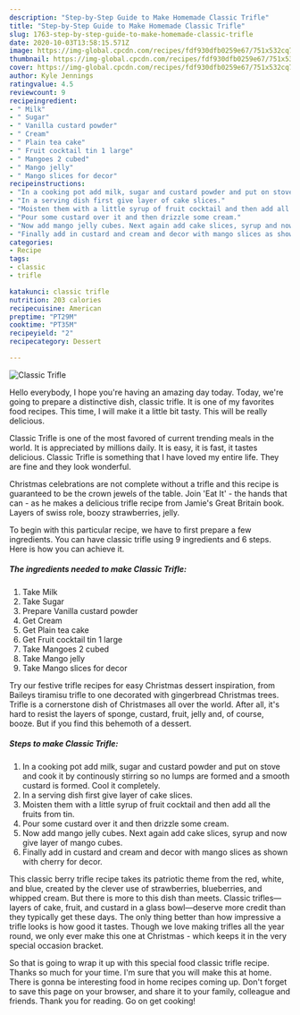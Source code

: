 ```yaml
---
description: "Step-by-Step Guide to Make Homemade Classic Trifle"
title: "Step-by-Step Guide to Make Homemade Classic Trifle"
slug: 1763-step-by-step-guide-to-make-homemade-classic-trifle
date: 2020-10-03T13:58:15.571Z
image: https://img-global.cpcdn.com/recipes/fdf930dfb0259e67/751x532cq70/classic-trifle-recipe-main-photo.jpg
thumbnail: https://img-global.cpcdn.com/recipes/fdf930dfb0259e67/751x532cq70/classic-trifle-recipe-main-photo.jpg
cover: https://img-global.cpcdn.com/recipes/fdf930dfb0259e67/751x532cq70/classic-trifle-recipe-main-photo.jpg
author: Kyle Jennings
ratingvalue: 4.5
reviewcount: 9
recipeingredient:
- " Milk"
- " Sugar"
- " Vanilla custard powder"
- " Cream"
- " Plain tea cake"
- " Fruit cocktail tin 1 large"
- " Mangoes 2 cubed"
- " Mango jelly"
- " Mango slices for decor"
recipeinstructions:
- "In a cooking pot add milk, sugar and custard powder and put on stove and cook it by continously stirring so no lumps are formed and a smooth custard is formed. Cool it completely."
- "In a serving dish first give layer of cake slices."
- "Moisten them with a little syrup of fruit cocktail and then add all the fruits from tin."
- "Pour some custard over it and then drizzle some cream."
- "Now add mango jelly cubes. Next again add cake slices, syrup and now give layer of mango cubes."
- "Finally add in custard and cream and decor with mango slices as shown with cherry for decor."
categories:
- Recipe
tags:
- classic
- trifle

katakunci: classic trifle 
nutrition: 203 calories
recipecuisine: American
preptime: "PT29M"
cooktime: "PT35M"
recipeyield: "2"
recipecategory: Dessert

---
```



![Classic Trifle](https://img-global.cpcdn.com/recipes/fdf930dfb0259e67/751x532cq70/classic-trifle-recipe-main-photo.jpg)

Hello everybody, I hope you're having an amazing day today. Today, we're going to prepare a distinctive dish, classic trifle. It is one of my favorites food recipes. This time, I will make it a little bit tasty. This will be really delicious.

Classic Trifle is one of the most favored of current trending meals in the world. It is appreciated by millions daily. It is easy, it is fast, it tastes delicious. Classic Trifle is something that I have loved my entire life. They are fine and they look wonderful.

Christmas celebrations are not complete without a trifle and this recipe is guaranteed to be the crown jewels of the table. Join &#39;Eat It&#39; - the hands that can - as he makes a delicious trifle recipe from Jamie&#39;s Great Britain book. Layers of swiss role, boozy strawberries, jelly.


To begin with this particular recipe, we have to first prepare a few ingredients. You can have classic trifle using 9 ingredients and 6 steps. Here is how you can achieve it.

<!--inarticleads1-->

##### The ingredients needed to make Classic Trifle:

1. Take  Milk
1. Take  Sugar
1. Prepare  Vanilla custard powder
1. Get  Cream
1. Get  Plain tea cake
1. Get  Fruit cocktail tin 1 large
1. Take  Mangoes 2 cubed
1. Take  Mango jelly
1. Take  Mango slices for decor


Try our festive trifle recipes for easy Christmas dessert inspiration, from Baileys tiramisu trifle to one decorated with gingerbread Christmas trees. Trifle is a cornerstone dish of Christmases all over the world. After all, it&#39;s hard to resist the layers of sponge, custard, fruit, jelly and, of course, booze. But if you find this behemoth of a dessert. 

<!--inarticleads2-->

##### Steps to make Classic Trifle:

1. In a cooking pot add milk, sugar and custard powder and put on stove and cook it by continously stirring so no lumps are formed and a smooth custard is formed. Cool it completely.
1. In a serving dish first give layer of cake slices.
1. Moisten them with a little syrup of fruit cocktail and then add all the fruits from tin.
1. Pour some custard over it and then drizzle some cream.
1. Now add mango jelly cubes. Next again add cake slices, syrup and now give layer of mango cubes.
1. Finally add in custard and cream and decor with mango slices as shown with cherry for decor.


This classic berry trifle recipe takes its patriotic theme from the red, white, and blue, created by the clever use of strawberries, blueberries, and whipped cream. But there is more to this dish than meets. Classic trifles—layers of cake, fruit, and custard in a glass bowl—deserve more credit than they typically get these days. The only thing better than how impressive a trifle looks is how good it tastes. Though we love making trifles all the year round, we only ever make this one at Christmas - which keeps it in the very special occasion bracket. 

So that is going to wrap it up with this special food classic trifle recipe. Thanks so much for your time. I'm sure that you will make this at home. There is gonna be interesting food in home recipes coming up. Don't forget to save this page on your browser, and share it to your family, colleague and friends. Thank you for reading. Go on get cooking!
